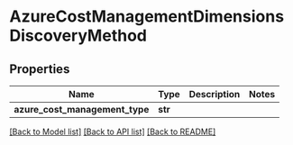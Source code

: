 # AzureCostManagementDimensionsDiscoveryMethod

## Properties
Name | Type | Description | Notes
------------ | ------------- | ------------- | -------------
**azure_cost_management_type** | **str** |  | 

[[Back to Model list]](../README.md#documentation-for-models) [[Back to API list]](../README.md#documentation-for-api-endpoints) [[Back to README]](../README.md)

